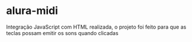 # alura-midi
Integração JavaScript com HTML realizada, o projeto foi feito para que as teclas possam emitir os sons quando clicadas
